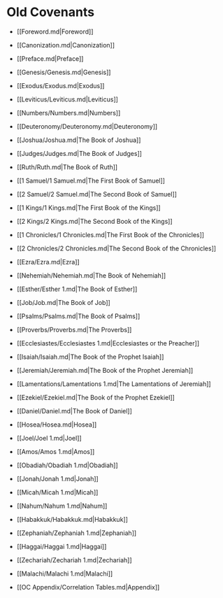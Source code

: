 # Old Covenants

- [[Foreword.md|Foreword]]
- [[Canonization.md|Canonization]]
- [[Preface.md|Preface]]

- [[Genesis/Genesis.md|Genesis]]
- [[Exodus/Exodus.md|Exodus]]
- [[Leviticus/Leviticus.md|Leviticus]]
- [[Numbers/Numbers.md|Numbers]]
- [[Deuteronomy/Deuteronomy.md|Deuteronomy]]
- [[Joshua/Joshua.md|The Book of Joshua]]
- [[Judges/Judges.md|The Book of Judges]]
- [[Ruth/Ruth.md|The Book of Ruth]]
- [[1 Samuel/1 Samuel.md|The First Book of Samuel]]
- [[2 Samuel/2 Samuel.md|The Second Book of Samuel]]
- [[1 Kings/1 Kings.md|The First Book of the Kings]]
- [[2 Kings/2 Kings.md|The Second Book of the Kings]]
- [[1 Chronicles/1 Chronicles.md|The First Book of the Chronicles]]
- [[2 Chronicles/2 Chronicles.md|The Second Book of the Chronicles]]
- [[Ezra/Ezra.md|Ezra]]
- [[Nehemiah/Nehemiah.md|The Book of Nehemiah]]
- [[Esther/Esther 1.md|The Book of Esther]]
- [[Job/Job.md|The Book of Job]]
- [[Psalms/Psalms.md|The Book of Psalms]]
- [[Proverbs/Proverbs.md|The Proverbs]]
- [[Ecclesiastes/Ecclesiastes 1.md|Ecclesiastes or the Preacher]]
- [[Isaiah/Isaiah.md|The Book of the Prophet Isaiah]]
- [[Jeremiah/Jeremiah.md|The Book of the Prophet Jeremiah]]
- [[Lamentations/Lamentations 1.md|The Lamentations of Jeremiah]]
- [[Ezekiel/Ezekiel.md|The Book of the Prophet Ezekiel]]
- [[Daniel/Daniel.md|The Book of Daniel]]
- [[Hosea/Hosea.md|Hosea]]
- [[Joel/Joel 1.md|Joel]]
- [[Amos/Amos 1.md|Amos]]
- [[Obadiah/Obadiah 1.md|Obadiah]]
- [[Jonah/Jonah 1.md|Jonah]]
- [[Micah/Micah 1.md|Micah]]
- [[Nahum/Nahum 1.md|Nahum]]
- [[Habakkuk/Habakkuk.md|Habakkuk]]
- [[Zephaniah/Zephaniah 1.md|Zephaniah]]
- [[Haggai/Haggai 1.md|Haggai]]
- [[Zechariah/Zechariah 1.md|Zechariah]]
- [[Malachi/Malachi 1.md|Malachi]]

- [[OC Appendix/Correlation Tables.md|Appendix]]